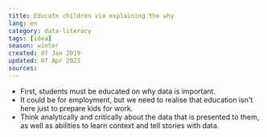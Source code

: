 ```yaml
---
title: Educate children via explaining the why
lang: en 
category: data-literacy
tags: [idea]
season: winter
created: 07 Jan 2019
updated: 07 Apr 2023
sources: 
---
```


- First, students must be educated on why data is important.
- It could be for employment, but we need to realise that education isn't here just to prepare kids for work.
- Think analytically and critically about the data that is presented to them, as well as abilities to learn context and tell stories with data.